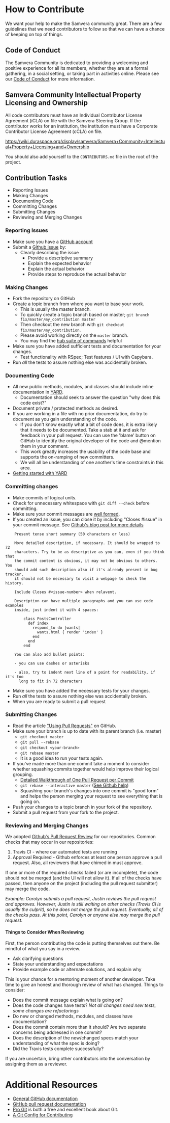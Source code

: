 # How to Contribute

We want your help to make the Samvera community great. There are a few guidelines
that we need contributors to follow so that we can have a chance of
keeping on top of things.

## Code of Conduct

The Samvera Community is dedicated to providing a welcoming and positive
experience for all its members, whether they are at a formal gathering, in
a social setting, or taking part in activities online. Please see our
[Code of Conduct](CODE_OF_CONDUCT.md) for more information.

## Samvera Community Intellectual Property Licensing and Ownership

All code contributors must have an Individual Contributor License Agreement
(iCLA) on file with the Samvera Steering Group. If the contributor works for
an institution, the institution must have a Corporate Contributor License
Agreement (cCLA) on file.

https://wiki.duraspace.org/display/samvera/Samvera+Community+Intellectual+Property+Licensing+and+Ownership

You should also add yourself to the `CONTRIBUTORS.md` file in the root of the project.

## Contribution Tasks

* Reporting Issues
* Making Changes
* Documenting Code
* Committing Changes
* Submitting Changes
* Reviewing and Merging Changes

### Reporting Issues

* Make sure you have a [GitHub account](https://github.com/signup/free)
* Submit a [Github issue](https://github.com/samvera/hydra-pcdm/issues) by:
  * Clearly describing the issue
    * Provide a descriptive summary
    * Explain the expected behavior
    * Explain the actual behavior
    * Provide steps to reproduce the actual behavior

### Making Changes

* Fork the repository on GitHub
* Create a topic branch from where you want to base your work.
  * This is usually the master branch.
  * To quickly create a topic branch based on master; `git branch fix/master/my_contribution master`
  * Then checkout the new branch with `git checkout fix/master/my_contribution`.
  * Please avoid working directly on the `master` branch.
  * You may find the [hub suite of commands](https://github.com/defunkt/hub) helpful
* Make sure you have added sufficient tests and documentation for your changes.
  * Test functionality with RSpec; Test features / UI with Capybara.
* Run _all_ the tests to assure nothing else was accidentally broken.

### Documenting Code

* All new public methods, modules, and classes should include inline documentation in [YARD](http://yardoc.org/).
  * Documentation should seek to answer the question "why does this code exist?"
* Document private / protected methods as desired.
* If you are working in a file with no prior documentation, do try to document as you gain understanding of the code.
  * If you don't know exactly what a bit of code does, it is extra likely that it needs to be documented. Take a stab at it and ask for feedback in your pull request. You can use the 'blame' button on GitHub to identify the original developer of the code and @mention them in your comment.
  * This work greatly increases the usability of the code base and supports the on-ramping of new committers.
  * We will all be understanding of one another's time constraints in this area.
* [Getting started with YARD](http://www.rubydoc.info/gems/yard/file/docs/GettingStarted.md)

### Committing changes

* Make commits of logical units.
* Check for unnecessary whitespace with `git diff --check` before committing.
* Make sure your commit messages are [well formed](http://tbaggery.com/2008/04/19/a-note-about-git-commit-messages.html).
* If you created an issue, you can close it by including "Closes #issue" in your commit message. See [Github's blog post for more details](https://github.com/blog/1386-closing-issues-via-commit-messages)

```
    Present tense short summary (50 characters or less)

    More detailed description, if necessary. It should be wrapped to 72
    characters. Try to be as descriptive as you can, even if you think that
    the commit content is obvious, it may not be obvious to others. You
    should add such description also if it's already present in bug tracker,
    it should not be necessary to visit a webpage to check the history.

    Include Closes #<issue-number> when relavent.

    Description can have multiple paragraphs and you can use code examples
    inside, just indent it with 4 spaces:

        class PostsController
          def index
            respond_to do |wants|
              wants.html { render 'index' }
            end
          end
        end

    You can also add bullet points:

    - you can use dashes or asterisks

    - also, try to indent next line of a point for readability, if it's too
      long to fit in 72 characters
```

* Make sure you have added the necessary tests for your changes.
* Run _all_ the tests to assure nothing else was accidentally broken.
* When you are ready to submit a pull request

### Submitting Changes

* Read the article ["Using Pull Requests"](https://help.github.com/articles/using-pull-requests) on GitHub.
* Make sure your branch is up to date with its parent branch (i.e. master)
  * `git checkout master`
  * `git pull --rebase`
  * `git checkout <your-branch>`
  * `git rebase master`
  * It is a good idea to run your tests again.
* If you've made more than one commit take a moment to consider whether squashing commits together would help improve their logical grouping.
  * [Detailed Walkthrough of One Pull Request per Commit](http://ndlib.github.io/practices/one-commit-per-pull-request/)
  * `git rebase --interactive master` ([See Github help](https://help.github.com/articles/interactive-rebase))
  * Squashing your branch's changes into one commit is "good form" and helps the person merging your request to see everything that is going on.
* Push your changes to a topic branch in your fork of the repository.
* Submit a pull request from your fork to the project.

### Reviewing and Merging Changes

We adopted [Github's Pull Request Review](https://help.github.com/articles/about-pull-request-reviews/) for our repositories.
Common checks that may occur in our repositories:

1. Travis CI - where our automated tests are running
2. Approval Required - Github enforces at least one person approve a pull request. Also, all reviewers that have chimed in must approve.

If one or more of the required checks failed (or are incomplete), the code should not be merged (and the UI will not allow it). If all of the checks have passed, then anyone on the project (including the pull request submitter) may merge the code.

*Example: Carolyn submits a pull request, Justin reviews the pull request and approves. However, Justin is still waiting on other checks (Travis CI is usually the culprit), so he does not merge the pull request. Eventually, all of the checks pass. At this point, Carolyn or anyone else may merge the pull request.*

#### Things to Consider When Reviewing

First, the person contributing the code is putting themselves out there. Be mindful of what you say in a review.

* Ask clarifying questions
* State your understanding and expectations
* Provide example code or alternate solutions, and explain why

This is your chance for a mentoring moment of another developer. Take time to give an honest and thorough review of what has changed. Things to consider:

  * Does the commit message explain what is going on?
  * Does the code changes have tests? _Not all changes need new tests, some changes are refactorings_
  * Do new or changed methods, modules, and classes have documentation?
  * Does the commit contain more than it should? Are two separate concerns being addressed in one commit?
  * Does the description of the new/changed specs match your understanding of what the spec is doing?
  * Did the Travis tests complete successfully?

If you are uncertain, bring other contributors into the conversation by assigning them as a reviewer.

# Additional Resources

* [General GitHub documentation](http://help.github.com/)
* [GitHub pull request documentation](https://help.github.com/articles/about-pull-requests/)
* [Pro Git](http://git-scm.com/book) is both a free and excellent book about Git.
* [A Git Config for Contributing](http://ndlib.github.io/practices/my-typical-per-project-git-config/)

